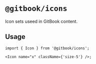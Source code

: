 # `@gitbook/icons`

Icon sets useed in GitBook content.

## Usage

```tsx
import { Icon } from '@gitbook/icons';

<Icon name="x" className={'size-5'} />;
```
